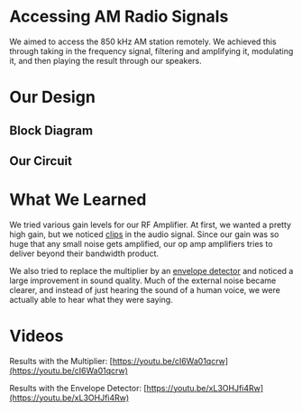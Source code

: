 # Accessing AM Radio Signals
We aimed to access the 850 kHz AM station remotely. We achieved this through taking in the frequency signal, filtering and amplifying it, modulating it, and then playing the result through our speakers.

# Our Design
## Block Diagram


## Our Circuit


# What We Learned
We tried various gain levels for our RF Amplifier. At first, we wanted a pretty high gain, but we noticed [clips](https://en.wikipedia.org/wiki/Clipping_(audio)) in the audio signal. Since our gain was so huge that any small noise gets amplified, our op amp amplifiers tries to deliver beyond their bandwidth product.

We also tried to replace the multiplier by an [envelope detector](https://en.wikipedia.org/wiki/Envelope_detector) and noticed a large improvement in sound quality. Much of the external noise became clearer, and instead of just hearing the sound of a human voice, we were actually able to hear what they were saying. 

# Videos
Results with the Multiplier: [https://youtu.be/cI6Wa01qcrw](https://youtu.be/cI6Wa01qcrw)

Results with the Envelope Detector: [https://youtu.be/xL3OHJfi4Rw](https://youtu.be/xL3OHJfi4Rw)
